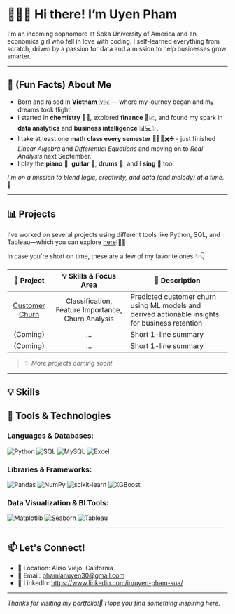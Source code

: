 # 👩‍💻🌻 Hi there! I’m Uyen Pham

I'm an incoming sophomore at Soka University of America and an economics girl who fell in love with coding. I self-learned everything from scratch, driven by a passion for data and a mission to help businesses grow smarter.

---

## 🧠 (Fun Facts) About Me

- Born and raised in **Vietnam** 🇻🇳 — where my journey began and my dreams took flight!
- I started in **chemistry** 🧪🧬, explored **finance** 💸📈, and found my spark in **data analytics** and **business intelligence** 📊💻✨.
- I take at least one **math class every semester** 🧠➕➖✖️➗ - just finished *Linear Algebra* and *Differential Equations* and moving on to *Real Analysis* next September.
- I play the **piano** 🎹, **guitar** 🎸, **drums** 🥁, and I **sing** 🎤 too!

*I'm on a mission to blend logic, creativity, and data (and melody) at a time.* 🌻

---

## 📊 Projects

I've worked on several projects using different tools like Python, SQL, and Tableau—which you can explore [here](https://github.com/uyenp30/Projects.git)!👩‍💻

In case you're short on time, these are a few of my favorite ones ✨👇

| 💼 Project | 💡 Skills & Focus Area | 📝 Description |
|:-----------:|:----------------:|----------------|
| [Customer Churn](https://github.com/uyenp30/Telco_Customer_Churn)| Classification, Feature Importance, Churn Analysis | Predicted customer churn using ML models and derived actionable insights for business retention |
| (Coming) | ... | Short 1-line summary |
| (Coming) | ... | Short 1-line summary |

> ✨ *More projects coming soon!*

---

## 💡 Skills

## 🧰 Tools & Technologies

### Languages & Databases:
![Python](https://img.shields.io/badge/Python-3776AB?style=for-the-badge&logo=python&logoColor=white)
![SQL](https://img.shields.io/badge/SQL-336791?style=for-the-badge&logo=postgresql&logoColor=white)
![MySQL](https://img.shields.io/badge/MySQL-005C84?style=for-the-badge&logo=mysql&logoColor=white)
![Excel](https://img.shields.io/badge/Excel-217346?style=for-the-badge&logo=microsoft-excel&logoColor=white)

### Libraries & Frameworks:
![Pandas](https://img.shields.io/badge/Pandas-150458?style=for-the-badge&logo=pandas&logoColor=white)
![NumPy](https://img.shields.io/badge/NumPy-013243?style=for-the-badge&logo=numpy&logoColor=white)
![scikit-learn](https://img.shields.io/badge/Scikit--Learn-F7931E?style=for-the-badge&logo=scikitlearn&logoColor=white)
![XGBoost](https://img.shields.io/badge/XGBoost-FF6600?style=for-the-badge&logo=xgboost&logoColor=white)

### Data Visualization & BI Tools:
![Matplotlib](https://img.shields.io/badge/Matplotlib-11557C?style=for-the-badge&logo=matplotlib&logoColor=white)
![Seaborn](https://img.shields.io/badge/Seaborn-2D6EB5?style=for-the-badge&logo=seaborn&logoColor=white)
![Tableau](https://img.shields.io/badge/Tableau-E97627?style=for-the-badge&logo=tableau&logoColor=white)

---

## 📫 Let's Connect!

- 📍 Location: Aliso Viejo, California
- 💌 Email: phamlanuyen30@gmail.com
- 💼 LinkedIn: https://www.linkedin.com/in/uyen-pham-sua/

---

_Thanks for visiting my portfolio!🌻 Hope you find something inspiring here._
